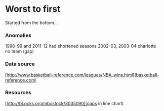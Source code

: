 # Worst to first
Started from the bottom...

### Anomalies
1998-99 and 2011-12 had shortened seasons
2002-03, 2003-04 charlotte no team (gap)

### Data source
[http://www.basketball-reference.com/leagues/NBA_wins.html](basketball-reference.com)

### Resources
[http://bl.ocks.org/mbostock/3035090](gaps in line chart)